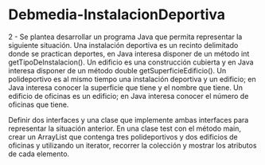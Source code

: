 # Debmedia-InstalacionDeportiva

2 - Se plantea desarrollar un programa Java que permita representar la siguiente situación. Una instalación deportiva es un recinto delimitado donde se practican deportes, en Java interesa disponer de un método int getTipoDeInstalacion(). Un edificio es una construcción cubierta y en Java interesa disponer de un método double getSuperficieEdificio(). Un polideportivo es al mismo tiempo una instalación deportiva y un edificio; en Java interesa conocer la superficie que tiene y el nombre que tiene. Un edificio de oficinas es un edificio; en Java interesa conocer el número de oficinas que tiene.

Definir dos interfaces y una clase que implemente ambas interfaces para representar la situación anterior. En una clase test con el método main, crear un ArrayList que contenga tres polideportivos y dos edificios de oficinas y utilizando un iterator, recorrer la colección y mostrar los atributos de cada elemento.
